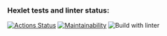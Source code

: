 ### Hexlet tests and linter status:
[![Actions Status](https://github.com/annguminskaya/java-project-lvl1/workflows/hexlet-check/badge.svg)](https://github.com/annguminskaya/java-project-lvl1/actions)
[![Maintainability](https://api.codeclimate.com/v1/badges/a99a88d28ad37a79dbf6/maintainability)](https://codeclimate.com/github/codeclimate/codeclimate/maintainability)
![Build with linter](https://github.com/annguminskaya/java-project-lvl1/workflows/build/badge.svg)
